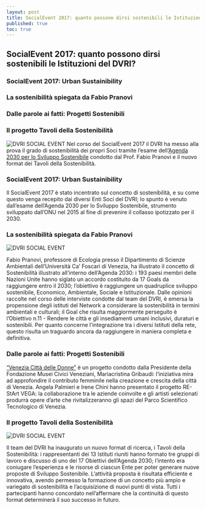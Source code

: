 ```yaml
---
layout: post
title: SocialEvent 2017: quanto possono dirsi sostenibili le Istituzioni del DVRI?
published: true
toc: true
---
```

## SocialEvent 2017: quanto possono dirsi sostenibili le Istituzioni del DVRI?

### SocialEvent 2017: Urban Sustainibility
### La sostenibilità spiegata da Fabio Pranovi
### Dalle parole ai fatti: Progetti Sostenibili
### Il progetto Tavoli della Sostenibilità

![DVRI SOCIAL EVENT]({{site.baseurl}}/assets/posts/se-report.jpg)
Nel corso del SocialEvent 2017 il DVRI ha messo alla prova il grado di sostenibilità dei propri Soci tramite l’esame dell’[Agenda 2030 per lo Sviluppo Sostenibile](www.asvis.it/agenda-2030/) condotto dal Prof. Fabio Pranovi e il nuovo format dei Tavoli della Sostenibilità. 

### SocialEvent 2017: Urban Sustainibility

Il SocialEvent 2017 è stato incentrato sul concetto di sostenibilità, e su come questo venga recepito dai diversi Enti Soci del DVRI; lo spunto è venuto dall’esame dell’Agenda 2030 per lo Sviluppo Sostenibile, strumento sviluppato dall’ONU nel 2015 al fine di prevenire il collasso ipotizzato per il 2030.

### La sostenibilità spiegata da Fabio Pranovi
![DVRI SOCIAL EVENT]({{site.baseurl}}/assets/posts/se-report2.jpg)

Fabio Pranovi, professore di Ecologia presso il Dipartimento di Scienze Ambientali dell’Università Ca’ Foscari di Venezia, ha illustrato il concetto di Sostenibilità illustrato all’interno dell’Agenda 2030: i 193 paesi membri delle Nazioni Unite hanno siglato un accordo costituito da 17 Goals da raggiungere entro il 2030; l’obiettivo è raggiungere un quadruplice sviluppo sostenibile, Economico, Ambientale, Sociale e Istituzionale.
Dalle opinioni raccolte nel corso delle interviste condotte dal team del DVRI, è emersa la propensione degli istituti del Network a considerare la sostenibilità in termini ambientali e culturali; il Goal che risulta maggiormente perseguito è l’Obiettivo n.11 - Rendere le città e gli insediamenti umani inclusivi, duraturi e sostenibili.
Per quanto concerne l’integrazione tra i diversi Istituti della rete, questo risulta un traguardo ancora da raggiungere in maniera completa e definitiva.

### Dalle parole ai fatti: Progetti Sostenibili

[“Venezia Città delle Donne”](http://www.visitmuve.it/it/venezia-citta-delle-donne/progetto/) è un progetto condotto dalla Presidente della Fondazione Musei Civici Veneziani, Mariacristina Gribaudi: l’iniziativa mira ad approfondire il contributo femminile nella creazione e crescita della città di Venezia.
Angela Palmieri e Irene Chini hanno presentato il progetto RE-StArt VEGA: la collaborazione tra le aziende coinvolte e gli artisti selezionati produrrà opere d’arte che rivitalizzeranno gli spazi del Parco Scientifico Tecnologico di Venezia.

### Il progetto Tavoli della Sostenibilità
![DVRI SOCIAL EVENT]({{site.baseurl}}/assets/posts/se-report3.jpg)

Il team del DVRI ha inaugurato un nuovo format di ricerca, i Tavoli della Sostenibilità: i rappresentanti dei 13 Istituti riuniti hanno formato tre gruppi di lavoro e discusso di uno dei 17 Obiettivi dell’Agenda 2030; l’intento era coniugare l’esperienza e le risorse di ciascun Ente per poter generare nuove proposte di Sviluppo Sostenibile.
L’attività proposta è risultata efficiente e innovativa, avendo permesso la formazione di un concetto più ampio e variegato di sostenibilità e l’acquisizione di nuovi punti di vista. 
Tutti i partecipanti hanno concordato nell’affermare che la continuità di questo format determinerà il suo successo in futuro.

 
